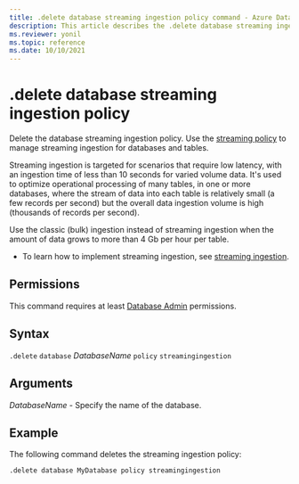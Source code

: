 ```yaml
---
title: .delete database streaming ingestion policy command - Azure Data Explorer
description: This article describes the .delete database streaming ingestion policy command in Azure Data Explorer.
ms.reviewer: yonil
ms.topic: reference
ms.date: 10/10/2021
---
```

# .delete database streaming ingestion policy

Delete the database streaming ingestion policy. Use the [streaming policy](../management/streamingingestionpolicy.md) to manage streaming ingestion for databases and tables.  

Streaming ingestion is targeted for scenarios that require low latency, with an ingestion time of less than 10 seconds for varied volume data. It's used to optimize operational processing of many tables, in one or more databases, where the stream of data into each table is relatively small (a few records per second) but the overall data ingestion volume is high (thousands of records per second).

Use the classic (bulk) ingestion instead of streaming ingestion when the amount of data grows to more than 4 Gb per hour per table. 

* To learn how to implement streaming ingestion, see [streaming ingestion](../../ingest-data-streaming.md).

## Permissions

This command requires at least [Database Admin](access-control/role-based-access-control.md) permissions.

## Syntax

`.delete` `database` *DatabaseName* `policy` `streamingingestion`

## Arguments

*DatabaseName* - Specify the name of the database. 

## Example

The following command deletes the streaming ingestion policy:

```kusto
.delete database MyDatabase policy streamingingestion 
```
